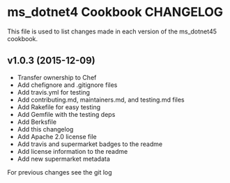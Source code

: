 # ms_dotnet4 Cookbook CHANGELOG
This file is used to list changes made in each version of the ms_dotnet45 cookbook.

## v1.0.3 (2015-12-09)
- Transfer ownership to Chef
- Add chefignore and .gitignore files
- Add travis.yml for testing
- Add contributing.md, maintainers.md, and testing.md files
- Add Rakefile for easy testing
- Add Gemfile with the testing deps
- Add Berksfile
- Add this changelog
- Add Apache 2.0 license file
- Add travis and supermarket badges to the readme
- Add license information to the readme
- Add new supermarket metadata

For previous changes see the git log
